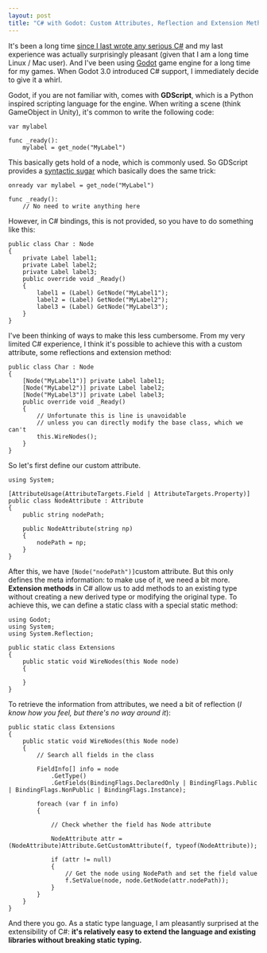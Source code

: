 ```yaml
---
layout: post
title: "C# with Godot: Custom Attributes, Reflection and Extension Method"
---
```


It's been a long time [since I last wrote any serious C#](http://ruoyusun.com/2013/03/10/6-months-with-c-sharp.html) and my last experience was actually surprisingly pleasant (given that I am a long time Linux / Mac user). And I've been using [Godot](https://godotengine.org/) game engine for a long time for my games. When Godot 3.0 introduced C# support, I immediately decide to give it a whirl.

Godot, if you are not familiar with, comes with **GDScript**, which is a Python inspired scripting language for the engine. When writing a scene (think GameObject in Unity), it's common to write the following code:


    var mylabel

    func _ready():
        mylabel = get_node("MyLabel")


This basically gets hold of a node, which is commonly used. So GDScript provides a [syntactic sugar](http://docs.godotengine.org/en/3.0/getting_started/scripting/gdscript/gdscript_basics.html#onready-keyword) which basically does the same trick:


    onready var mylabel = get_node("MyLabel")

    func _ready():
        // No need to write anything here


However, in C# bindings, this is not provided, so you have to do something like this:


    public class Char : Node
    {
        private Label label1;
        private Label label2;
        private Label label3;
        public override void _Ready()
        {
            label1 = (Label) GetNode("MyLabel1");
            label2 = (Label) GetNode("MyLabel2");
            label3 = (Label) GetNode("MyLabel3");
        }
    }


I've been thinking of ways to make this less cumbersome. From my very limited C# experience, I think it's possible to achieve this with a custom attribute, some reflections and extension method:


    public class Char : Node
    {
        [Node("MyLabel1")] private Label label1;
        [Node("MyLabel2")] private Label label2;
        [Node("MyLabel3")] private Label label3;
        public override void _Ready()
        {
            // Unfortunate this is line is unavoidable 
            // unless you can directly modify the base class, which we can't
            this.WireNodes();
        }
    }


So let's first define our custom attribute.


    using System;

    [AttributeUsage(AttributeTargets.Field | AttributeTargets.Property)]
    public class NodeAttribute : Attribute
    {
        public string nodePath;

        public NodeAttribute(string np)
        {
            nodePath = np;
        }
    }


After this, we have `[Node("nodePath")]`custom attribute. But this only defines the meta information: to make use of it, we need a bit more. **Extension methods** in C# allow us to add methods to an existing type without creating a new derived type or modifying the original type. To achieve this, we can define a static class with a special static method:


    using Godot;
    using System;
    using System.Reflection;

    public static class Extensions
    {
        public static void WireNodes(this Node node)
        {

        }
    }


To retrieve the information from attributes, we need a bit of reflection (*I know how you feel, but there's no way around it*):


    public static class Extensions
    {
        public static void WireNodes(this Node node)
        {
            // Search all fields in the class
            
            FieldInfo[] info = node
                .GetType()
                .GetFields(BindingFlags.DeclaredOnly | BindingFlags.Public | BindingFlags.NonPublic | BindingFlags.Instance);

            foreach (var f in info)
            {

                // Check whether the field has Node attribute

                NodeAttribute attr = (NodeAttribute)Attribute.GetCustomAttribute(f, typeof(NodeAttribute));

                if (attr != null)
                {
                    // Get the node using NodePath and set the field value
                    f.SetValue(node, node.GetNode(attr.nodePath));
                }
            }
        }
    }

And there you go. As a static type language, I am pleasantly surprised at the extensibility of C#: **it's relatively easy to extend the language and existing libraries without breaking static typing.**